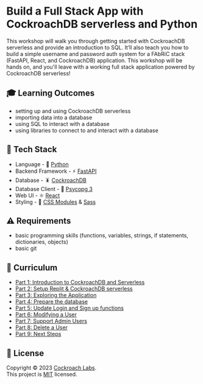 # Build a Full Stack App with CockroachDB serverless and Python

This workshop will walk you through getting started with CockroachDB serverless and provide an introduction to SQL. It’ll also teach you how to build a simple username and password auth system for a FAbRiC stack (FastAPI, React, and CockroachDB) application. This workshop will be hands on, and you'll leave with a working full stack application powered by CockroachDB serverless!

## 🎓 Learning Outcomes

- setting up and using CockroachDB serverless
- importing data into a database
- using SQL to interact with a database
- using libraries to connect to and interact with a database

## 🥞 Tech Stack

- Language - 🐍 [Python](https://www.python.org/)
- Backend Framework - ⚡️ [FastAPI](https://fastapi.tiangolo.com/)
- Database - 🪳 [CockroachDB](https://www.cockroachlabs.com/)
- Database Client - 🐘 [Psycopg 3](https://www.psycopg.org/psycopg3/)
- Web UI - ⚛️ [React](https://react.dev/)
- Styling - 💄 [CSS Modules](https://github.com/css-modules/css-modules) & [Sass](https://sass-lang.com/)

## ⚠️ Requirements

- basic programming skills (functions, variables, strings, if statements, dictionaries, objects)
- basic git

## 📓 Curriculum

- [Part 1: Introduction to CockroachDB and Serverless](workshop/part-1.md)
- [Part 2: Setup Replit & CockroachDB serverless](workshop/part-2.md)
- [Part 3: Exploring the Application](workshop/part-3.md)
- [Part 4: Prepare the database](workshop/part-4.md)
- [Part 5: Update Login and Sign up functions](workshop/part-5.md)
- [Part 6: Modifying a User](workshop/part-6.md)
- [Part 7: Support Admin Users](workshop/part-7.md)
- [Part 8: Delete a User](workshop/part-8.md)
- [Part 9: Next Steps](workshop/part-9.md)

## 📝 License

Copyright © 2023 [Cockroach Labs](https://cockroachlabs.com). <br />
This project is [MIT](./LICENSE) licensed.
